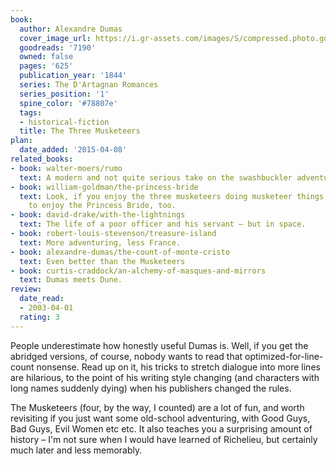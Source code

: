 ```yaml
---
book:
  author: Alexandre Dumas
  cover_image_url: https://i.gr-assets.com/images/S/compressed.photo.goodreads.com/books/1630475503l/7190._SX318_.jpg
  goodreads: '7190'
  owned: false
  pages: '625'
  publication_year: '1844'
  series: The D'Artagnan Romances
  series_position: '1'
  spine_color: '#78807e'
  tags:
  - historical-fiction
  title: The Three Musketeers
plan:
  date_added: '2015-04-08'
related_books:
- book: walter-moers/rumo
  text: A modern and not quite serious take on the swashbuckler adventure genre.
- book: william-goldman/the-princess-bride
  text: Look, if you enjoy the three musketeers doing musketeer things, you have got
    to enjoy the Princess Bride, too.
- book: david-drake/with-the-lightnings
  text: The life of a poor officer and his servant – but in space.
- book: robert-louis-stevenson/treasure-island
  text: More adventuring, less France.
- book: alexandre-dumas/the-count-of-monte-cristo
  text: Even better than the Musketeers
- book: curtis-craddock/an-alchemy-of-masques-and-mirrors
  text: Dumas meets Dune.
review:
  date_read:
  - 2003-04-01
  rating: 3
---
```


People underestimate how honestly useful Dumas is. Well, if you get the abridged versions, of course, nobody wants to
read that optimized-for-line-count nonsense. Read up on it, his tricks to stretch dialogue into more lines are
hilarious, to the point of his writing style changing (and characters with long names suddenly dying) when his
publishers changed the rules.

The Musketeers (four, by the way, I counted) are a lot of fun, and worth revisiting if you just want some old-school
adventuring, with Good Guys, Bad Guys, Evil Women etc etc. It also teaches you a surprising amount of history – I'm not
sure when I would have learned of Richelieu, but certainly much later and less memorably.
